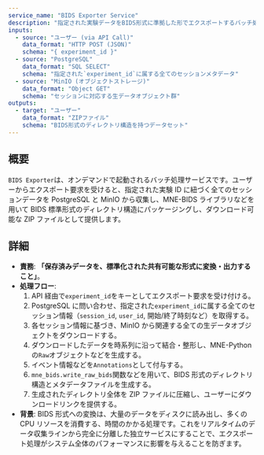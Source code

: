 ```yaml
---
service_name: "BIDS Exporter Service"
description: "指定された実験データをBIDS形式に準拠した形でエクスポートするバッチ処理サービス。"
inputs:
  - source: "ユーザー (via API Call)"
    data_format: "HTTP POST (JSON)"
    schema: "{ experiment_id }"
  - source: "PostgreSQL"
    data_format: "SQL SELECT"
    schema: "指定された`experiment_id`に属する全てのセッションメタデータ"
  - source: "MinIO (オブジェクトストレージ)"
    data_format: "Object GET"
    schema: "セッションに対応する生データオブジェクト群"
outputs:
  - target: "ユーザー"
    data_format: "ZIPファイル"
    schema: "BIDS形式のディレクトリ構造を持つデータセット"
---
```


## 概要

`BIDS Exporter`は、オンデマンドで起動されるバッチ処理サービスです。ユーザーからエクスポート要求を受けると、指定された実験 ID に紐づく全てのセッションデータを PostgreSQL と MinIO から収集し、MNE-BIDS ライブラリなどを用いて BIDS 標準形式のディレクトリ構造にパッケージングし、ダウンロード可能な ZIP ファイルとして提供します。

## 詳細

- **責務**: **「保存済みデータを、標準化された共有可能な形式に変換・出力すること」**。
- **処理フロー**:
  1.  API 経由で`experiment_id`をキーとしてエクスポート要求を受け付ける。
  2.  PostgreSQL に問い合わせ、指定された`experiment_id`に属する全てのセッション情報（`session_id`, `user_id`, 開始/終了時刻など）を取得する。
  3.  各セッション情報に基づき、MinIO から関連する全ての生データオブジェクトをダウンロードする。
  4.  ダウンロードしたデータを時系列に沿って結合・整形し、MNE-Python の`Raw`オブジェクトなどを生成する。
  5.  イベント情報などを`Annotations`として付与する。
  6.  `mne_bids.write_raw_bids`関数などを用いて、BIDS 形式のディレクトリ構造とメタデータファイルを生成する。
  7.  生成されたディレクトリ全体を ZIP ファイルに圧縮し、ユーザーにダウンロードリンクを提供する。
- **背景**: BIDS 形式への変換は、大量のデータをディスクに読み出し、多くの CPU リソースを消費する、時間のかかる処理です。これをリアルタイムのデータ収集ラインから完全に分離した独立サービスにすることで、エクスポート処理がシステム全体のパフォーマンスに影響を与えることを防ぎます。
